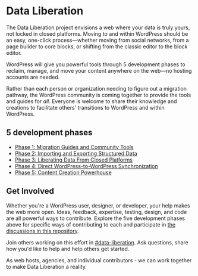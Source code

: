 # Data Liberation

The Data Liberation project envisions a web where your data is truly yours, not locked in closed platforms. Moving to and within WordPress should be an easy, one-click process—whether moving from social networks, from a page builder to core blocks, or shifting from the classic editor to the block editor. 

WordPress will give you powerful tools through 5 development phases to reclaim, manage, and move your content anywhere on the web—no hosting accounts are needed.

Rather than each person or organization needing to figure out a migration pathway, the WordPress community is coming together to provide the tools and guides for *all*. Everyone is welcome to share their knowledge and creations to facilitate others' transitions to WordPress and within WordPress. 

## 5 development phases

* [Phase 1: Migration Guides and Community Tools](https://github.com/WordPress/data-liberation/discussions/77)
* [Phase 2: Importing and Exporting Structured Data](https://github.com/WordPress/data-liberation/discussions/78)
* [Phase 3: Liberating Data From Closed Platforms](https://github.com/WordPress/data-liberation/discussions/79)
* [Phase 4: Direct WordPress-to-WordPress Synchronization](https://github.com/WordPress/data-liberation/discussions/80)
* [Phase 5: Content Creation Powerhouse](https://github.com/WordPress/data-liberation/discussions/81)

## Get Involved

Whether you're a WordPress user, designer, or developer, your help makes the web more open. Ideas, feedback, expertise, testing, design, and code are all powerful ways to contribute. Explore the five development phases above for specific ways of contributing to each and participate in [the discussions in this repository](https://github.com/WordPress/data-liberation/discussions). 

Join others working on this effort in [#data-liberation](https://wordpress.slack.com/archives/C069AKUBPHB). Ask questions, share how you'd like to help and help others get started.

As web hosts, agencies, and individual contributors - we can work together to make Data Liberation a reality.
